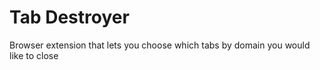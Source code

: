 # Tab Destroyer
Browser extension that lets you choose which tabs by domain you would like to close
